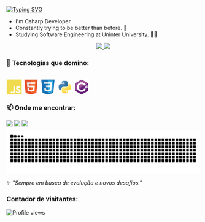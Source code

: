 
<img align="right" alt="" height="300px" src="./me.png">

[![Typing SVG](https://readme-typing-svg.demolab.com?font=Fira+Code&weight=600&size=25&pause=1000&color=BB00B4&random=false&width=435&height=40&lines=Ol%C3%A1%2C+Eu+sou+o+João+Paulo!+%F0%9F%91%BE%F0%9F%93%9A%F0%9F%92%99)](https://git.io/typing-svg)

* I'm Csharp Developer 
* Constantly trying to be better than before. 🧠
* Studying Software Engineering  at Uninter University. 👨‍🎓

<div align="center">
  <a href="https://github.com/JoaoPauloPinheiroM">
    <img height="180em" src="https://github-readme-stats.vercel.app/api?username=JoaoPauloPinheiroM&show_icons=true&theme=monokai&hide_border=true"/>
    <img height="180em" src="https://github-readme-stats.vercel.app/api/top-langs/?username=JoaoPauloPinheiroM&layout=compact&theme=monokai&hide_border=true"/>
  </a>
</div>



### 🚀 Tecnologias que domino:

<div style="display: inline_block"><br>
  <img align="center" alt="JavaScript" height="40" width="40" src="https://raw.githubusercontent.com/devicons/devicon/master/icons/javascript/javascript-plain.svg">
  <img align="center" alt="HTML5" height="40" width="40" src="https://raw.githubusercontent.com/devicons/devicon/master/icons/html5/html5-original.svg">
  <img align="center" alt="CSS3" height="40" width="40" src="https://raw.githubusercontent.com/devicons/devicon/master/icons/css3/css3-original.svg">
  <img align="center" alt="Python" height="40" width="40" src="https://raw.githubusercontent.com/devicons/devicon/master/icons/python/python-original.svg">
  <img align="center" alt="Csharp" height="40" width="40" src="https://raw.githubusercontent.com/devicons/devicon/master/icons/csharp/csharp-original.svg">
</div>



### 📫 Onde me encontrar:

<div> 
  <a href="https://instagram.com/dev_joaopaulopinheiro_m" target="_blank"><img src="https://img.shields.io/badge/-Instagram-%23E4405F?style=for-the-badge&logo=instagram&logoColor=white"></a>
  <a href="mailto:joaopaulopinheiro59675@gmail.com"><img src="https://img.shields.io/badge/-Gmail-%23333?style=for-the-badge&logo=gmail&logoColor=white"></a>
  <a href="https://www.linkedin.com/in/joaopaulopinheiromourao/" target="_blank"><img src="https://img.shields.io/badge/-LinkedIn-%230077B5?style=for-the-badge&logo=linkedin&logoColor=white"></a> 
  <div style="width: 5px; height: 5px; overflow: hidden; border: 2px solid #fff; border-radius: 1px;">
</div>

<picture>
  <source media="(prefers-color-scheme: dark)" srcset="https://raw.githubusercontent.com/JoaoPauloPinheiroM/JoaoPauloPinheiroM/output/github-contribution-grid-snake-dark.svg">
  <source media="(prefers-color-scheme: light)" srcset="https://raw.githubusercontent.com/JoaoPauloPinheiroM/JoaoPauloPinheiroM/output/github-contribution-grid-snake.svg">
  <img alt="github contribution grid snake animation" src="https://raw.githubusercontent.com/JoaoPauloPinheiroM/JoaoPauloPinheiroM/output/github-contribution-grid-snake.svg">
</picture>

✨ *"Sempre em busca de evolução e novos desafios."*
### Contador de visitantes:
<p align="left"> <img src="https://profile-counter.glitch.me/JoaoPauloPinheiroM/count.svg" alt="Profile views" /> </p>
